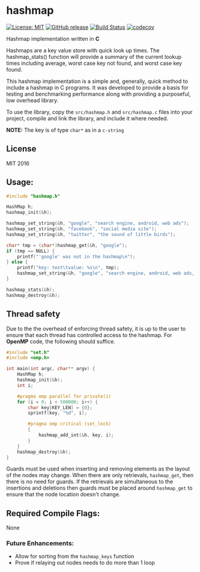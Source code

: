 # hashmap

[![License: MIT](https://img.shields.io/badge/License-MIT-blue.svg)](https://opensource.org/licenses/MIT)
[![GitHub release](https://img.shields.io/github/v/release/barrust/hashmap.svg)](https://github.com/barrust/hashmap/releases)
[![Build Status](https://travis-ci.com/barrust/hashmap.svg?branch=master)](https://travis-ci.com/barrust/hashmap)
[![codecov](https://codecov.io/gh/barrust/hashmap/branch/master/graph/badge.svg)](https://codecov.io/gh/barrust/hashmap)

Hashmap implementation written in **C**

Hashmaps are a key value store with quick look up times. The hashmap_stats()
function will provide a summary of the current lookup times including average,
worst case key not found, and worst case key found.

This hashmap implementation is a simple and, generally, quick method to include
a hashmap in C programs. It was developed to provide a basis for testing and
benchmarking performance along with providing a purposeful, low overhead
library.

To use the library, copy the `src/hashmap.h` and `src/hashmap.c` files into your
project, compile and link the library, and include it where needed.

**NOTE:** The key is of type `char*` as in a `c-string`

## License
MIT 2016

## Usage:
``` c
#include "hashmap.h"

HashMap h;
hashmap_init(&h);

hashmap_set_string(&h, "google", "search engine, android, web ads");
hashmap_set_string(&h, "facebook", "social media site");
hashmap_set_string(&h, "twitter", "the sound of little birds");

char* tmp = (char*)hashmap_get(&h, "google");
if (tmp == NULL) {
    printf("'google' was not in the hashmap\n");
} else {
    printf("key: test\tvalue: %s\n", tmp);
    hashmap_set_string(&h, "google", "search engine, android, web ads, and automobiles");
}

hashmap_stats(&h);
hashmap_destroy(&h);
```

## Thread safety

Due to the the overhead of enforcing thread safety, it is up to the user to
ensure that each thread has controlled access to the hashmap. For **OpenMP**
code, the following should suffice.

``` c
#include "set.h"
#include <omp.h>

int main(int argc, char** argv) {
    HashMap h;
    hashmap_init(&h);
    int i;

    #pragma omp parallel for private(i)
    for (i = 0; i < 500000; i++) {
        char key[KEY_LEN] = {0};
        sprintf(key, "%d", i);

        #pragma omp critical (set_lock)
        {
            hashmap_add_int(&h, key, i);
        }
    }
    hashmap_destroy(&h);
}
```

Guards must be used when inserting and removing elements as the layout of the
nodes may change. When there are only retrievals, `hashmap_get`, then there is
no need for guards. If the retrievals are simultaneous to the insertions and
deletions then guards must be placed around `hashmap_get` to ensure that the
node location doesn't change.

## Required Compile Flags:
None

### Future Enhancements:
* Allow for sorting from the `hashmap_keys` function
* Prove if relaying out nodes needs to do more than 1 loop
